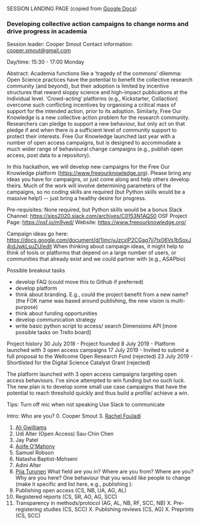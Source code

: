 SESSION LANDING PAGE (copied from [Google Docs](https://docs.google.com/document/d/15_zup9UU2LFqQE9IXHfcheWyrXobfN-YAGNfuvLo_uw/edit?usp=sharing))
### Developing collective action campaigns to change norms and drive progress in academia 
Session leader: Cooper Smout
Contact information: cooper.smout@gmail.com

Day/time: 15:30 - 17:00 Monday

Abstract: Academia functions like a ‘tragedy of the commons’ dilemma: Open Science practices have the potential to benefit the collective research community (and beyond), but their adoption is limited by incentive structures that reward sloppy science and high-impact publications at the individual level. ‘Crowd-acting’ platforms (e.g., Kickstarter, Collaction) overcome such conflicting incentives by organising a critical mass of support for the intended action, prior to its adoption. Similarly, Free Our Knowledge is a new collective action problem for the research community. Researchers can pledge to support a new behaviour, but only act on that pledge if and when there is a sufficient level of community support to protect their interests. Free Our Knowledge launched last year with a number of open access campaigns, but is designed to accommodate a much wider range of behavioural change campaigns  (e.g., publish open access, post data to a repository).

In this hackathon, we will develop new campaigns for the Free Our Knowledge platform (https://www.freeourknowledge.org). Please bring any ideas you have for campaigns, or just come along and help others develop theirs. Much of the work will involve determining parameters of the campaigns, so no coding skills are required (but Python skills would be a massive help!) -- just bring a healthy desire for progress. 


Pre-requisites: None required, but Python skills would be a bonus
Slack Channel: https://sips2020.slack.com/archives/C0153N1AQS0 
OSF Project Page: https://osf.io/m9yed/ 
Website: https://www.freeourknowledge.org/ 


Campaign ideas go here: https://docs.google.com/document/d/1imcjyJzcxlP2CGag7jj7tx06Vs1bSoxJ4rdJwkLsuZU/edit
When thinking about campaign ideas, it might help to think of tools or platforms that depend on a large number of users, or communities that already exist and we could partner with (e.g., ASAPbio)

Possible breakout tasks
- develop FAQ (could move this to Github if preferred)
- develop platform 
- think about branding. E.g., could the project benefit from a new name? (the FOK name was based around publishing, the new vision is multi-purpose)
- think about funding opportunities
- develop communication strategy
- write basic python script to access/ search Dimensions API
[more possible tasks on Trello board]

Project history
30 July 2018 - Project founded
8 July 2019 - Platform launched with 3 open access campaigns
17 July 2019 - Invited to submit a full proposal to the Wellcome Open Research Fund (rejected)
23 July 2019 - Shortlisted for the Digital Science Catalyst Grant (rejected)

The platform launched with 3 open access campaigns targeting open access behaviours. I’ve since attempted to win funding but no such luck. The new plan is to develop some small use case campaigns that have the potential to reach threshold quickly and thus build a profile/ achieve a win. 

Tips:
Turn off mic when not speaking
Use Slack to communicate


Intro:
Who are you?
0. Cooper Smout 
3. [Rachel Fouladi](rfouladi@sfu.ca) 
1. [Ali Gwilliams](gwilliaa@aston.ac.uk)
1. Udi Alter (Open Access)
Sau-Chin Chen
1. Jay Patel
2. [Aoife O’Mahony](omahonya@cardiff.ac.uk)
2. Samuel Robson
1. Natasha Baptist-Mohseni
1. Adini Alter
3. [Piia Turunen](piia.turunen@helsinki.fi)
What field are you in?
Where are you from?
Where are you?
Why are you here?
One behaviour that you would like people to change (make it specific and list here, e.g., publishing ):
1. Publishing open access (CS, NB, UA, AG, AL)
2. Registered reports (CS, SR, AO, AG, SCC)
3. Transparency in methods/protocol (AG, AL, NB, RF, SCC, NB)
X. Pre-registering studies (CS, SCC)
X. Publishing reviews (CS, AG)
X. Preprints (CS, SCC)

